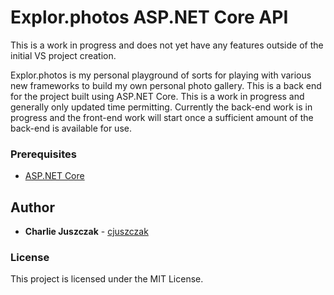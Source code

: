 
# Explor.photos ASP.NET Core API

This is a work in progress and does not yet have any features outside of the initial VS project creation.

Explor.photos is my personal playground of sorts for playing with various new frameworks to build my own personal photo gallery. This is a back end for the project built using ASP.NET Core. This is a work in progress and generally only updated time permitting. Currently the back-end work is in progress and the front-end work will start once a sufficient amount of the back-end is available for use.

### Prerequisites

* [ASP.NET Core](https://www.asp.net/core/overview/aspnet-vnext)

## Author

* **Charlie Juszczak** - [cjuszczak](https://github.com/cjuszczak)

### License

This project is licensed under the MIT License.

